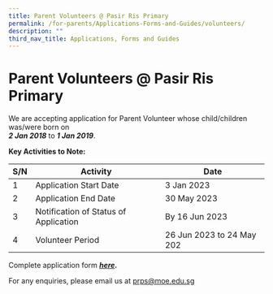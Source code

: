 ```yaml
---
title: Parent Volunteers @ Pasir Ris Primary
permalink: /for-parents/Applications-Forms-and-Guides/volunteers/
description: ""
third_nav_title: Applications, Forms and Guides
---
```

**Parent Volunteers @ Pasir Ris Primary**
=========================================

We are accepting application for Parent Volunteer whose child/children was/were born on  
**_2 Jan 2018_** to **_1 Jan 2019_**.

**Key Activities to Note:**



| S/N | Activity | Date |
| -------- | -------- | -------- |
| 1   | Application Start Date    | 3 Jan 2023     |
|2 |Application End Date|30 May 2023|
|3|Notification of Status of Application|By 16 Jun 2023|
|4|Volunteer Period|26 Jun 2023 to 24 May 202|

Complete application form **_[here](https://go.gov.sg/pv23)._**

For any enquiries, please email us at [prps@moe.edu.sg](mailto:prps@moe.edu.sg)




